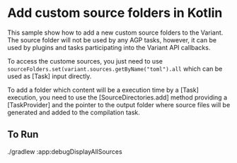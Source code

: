 # Add custom source folders in Kotlin
This sample show how to add a new custom source folders to the Variant. The source folder will
not be used by any AGP tasks, however, it can be used by plugins and tasks participating into the
Variant API callbacks.

To access the custome sources, you just need to use
`sourceFolders.set(variant.sources.getByName("toml").all`
which can be used as [Task] input directly.

To add a folder which content will be  a execution time by a [Task] execution, you need
to use the [SourceDirectories.add] method providing a [TaskProvider] and the pointer to the output folder
where source files will be generated and added to the compilation task.

## To Run
./gradlew :app:debugDisplayAllSources